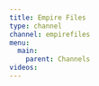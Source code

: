 ```yaml
---
title: Empire Files
type: channel
channel: empirefiles
menu:
  main:
    parent: Channels
videos:
---
```

